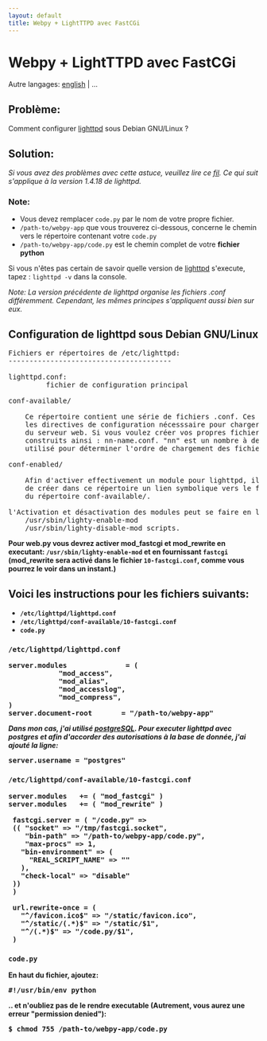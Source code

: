 ```yaml
---
layout: default
title: Webpy + LightTTPD avec FastCGi
---
```


# Webpy + LightTTPD avec FastCGi

Autre langages: [english](/../fastcgi-lighttpd) | ...

## Problème:

Comment configurer [lighttpd](http://www.lighttpd.net/) sous Debian GNU/Linux ?

## Solution:

*Si vous avez des problèmes avec cette astuce, veuillez lire ce [fil](http://www.mail-archive.com/webpy@googlegroups.com/msg02800.html).
Ce qui suit s'applique à la version 1.4.18 de lighttpd.*

### Note:
* Vous devez remplacer `code.py` par le nom de votre propre fichier.
* `/path-to/webpy-app` que vous trouverez ci-dessous, concerne le chemin vers le répertoire contenant votre `code.py`
* `/path-to/webpy-app/code.py` est le chemin complet de votre **fichier python**


Si vous n'êtes pas certain de savoir quelle version de [lighttpd](http://www.lighttpd.net/) s'execute, tapez : `lighttpd -v` dans la console.

*Note: La version précédente de lighttpd organise les fichiers .conf différemment. Cependant, les mêmes principes s'appliquent aussi bien sur eux.*


## Configuration de lighttpd sous Debian GNU/Linux

<pre>
Fichiers er répertoires de /etc/lighttpd:
---------------------------------------

lighttpd.conf:
         fichier de configuration principal

conf-available/

	Ce répertoire contient une série de fichiers .conf. Ces fichiers contiennent
	les directives de configuration nécesssaire pour charger et executer les modules
	du serveur web. Si vous voulez créer vos propres fichiers, leurs noms doivent être
	construits ainsi : nn-name.conf. "nn" est un nombre à deux chiffres (ce nombre est
	utilisé pour déterminer l'ordre de chargement des fichiers)	

conf-enabled/

	Afin d'activer effectivement un module pour lighttpd, il est nécessaire
	de créer dans ce répertoire un lien symbolique vers le fichier .conf concerné
	du répertoire conf-available/.

l'Activation et désactivation des modules peut se faire en lançant:
	/usr/sbin/lighty-enable-mod
 	/usr/sbin/lighty-disable-mod scripts.
</pre>

<strong>

Pour web.py vous devrez activer mod_fastcgi et mod_rewrite en executant:
<code>/usr/sbin/lighty-enable-mod</code> et en fournissant <code>fastcgi</code>
(mod_rewrite sera activé dans le fichier <code>10-fastcgi.conf</code>, comme vous pourrez le voir dans un instant.)


## Voici les instructions pour les fichiers suivants:

* `/etc/lighttpd/lighttpd.conf`
* `/etc/lighttpd/conf-available/10-fastcgi.conf`
* `code.py`

### `/etc/lighttpd/lighttpd.conf`

<pre>
server.modules              = (
            "mod_access",
            "mod_alias",
            "mod_accesslog",
            "mod_compress",
)
server.document-root       = "/path-to/webpy-app"
</pre>


*Dans mon cas, j'ai utilisé [postgreSQL](http://doc.ubuntu-fr.org/postgresql). Pour executer lighttpd avec postgres et afin d'accorder des autorisations à la base de donnée, j'ai ajouté la ligne:*

<pre>
server.username = "postgres"
</pre>

### `/etc/lighttpd/conf-available/10-fastcgi.conf`

<pre>
server.modules   += ( "mod_fastcgi" )
server.modules   += ( "mod_rewrite" )

 fastcgi.server = ( "/code.py" =>
 (( "socket" => "/tmp/fastcgi.socket",
    "bin-path" => "/path-to/webpy-app/code.py",
    "max-procs" => 1,
   "bin-environment" => (
     "REAL_SCRIPT_NAME" => ""
   ),
   "check-local" => "disable"
 ))
 )

 url.rewrite-once = (
   "^/favicon.ico$" => "/static/favicon.ico",
   "^/static/(.*)$" => "/static/$1",
   "^/(.*)$" => "/code.py/$1",
 )
</pre>

### `code.py`
En haut du fichier, ajoutez:

<pre>
#!/usr/bin/env python
</pre>

.. et n'oubliez pas de le rendre executable (Autrement, vous aurez une erreur "permission denied"):

<pre>
$ chmod 755 /path-to/webpy-app/code.py
</pre>

